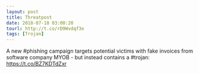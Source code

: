 ```yaml
---
layout: post
title: Threatpost
date: 2018-07-18 03:00:20
tourl: http://t.co/rD9Wvdqf3e
tags: [Trojan]
---
```

A new #phishing campaign targets potential victims with fake invoices from software company MYOB - but instead contains a #trojan: https://t.co/BZ7KDTdZxr